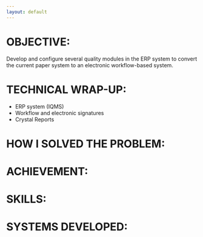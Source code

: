 ```yaml
---
layout: default
---
```


# OBJECTIVE:
Develop and configure several quality modules in the ERP system to convert the current paper system to an electronic workflow-based system.

# TECHNICAL WRAP-UP:
* ERP system (IQMS)
* Workflow and electronic signatures
* Crystal Reports

# HOW I SOLVED THE PROBLEM:

# ACHIEVEMENT:

# SKILLS:

# SYSTEMS DEVELOPED:
